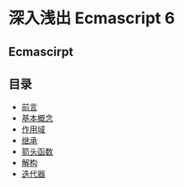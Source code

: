# 深入浅出 Ecmascript 6

## Ecmascirpt

## 目录
* [前言]()
* [基本概念]()
* [作用域]()
* [继承]()
* [箭头函数]()
* [解构]()
* [迭代器]()
